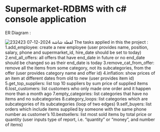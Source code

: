 # Supermarket-RDBMS with c# console application 
ER Diagram  : 


![لقطة شاشة 2024-12-07 232423](https://github.com/user-attachments/assets/7d826f98-f33c-4224-ae80-323d825f8538)
The tasks applied in this the project : 
1.add_employee: create a new employee (user provides name, position, salary, phone and supermarket_id, hire_date should be set to today)
2.end_all_offers: all offers that have end_date in future or no end_date should be changed so as their end_date is today
3.remove_cat_from_offer: remove all the items from some category, not its subcategories, from the offer (user provides category name and offer id)
4.inflation: show prices of an item at different dates from old to new (user provides item id)
5.get_top_suppliers: list top 10 suppliers by sum price of supplied items
6.lost_customers: list customers who only made one order and it happen more than a month ago
7.empty_categories: list categories that have no items and no subcategories
8.category_loops: list categories which are subcategories of its subcategories (loop of two edges)
9.self_buyers: list orders which include items supplied by someone with the same phone number as customer’s
10.bestsellers: list most sold items by total price or quantity (user inputs type of report, i.e. “quantity” or “money”, and number of items)
